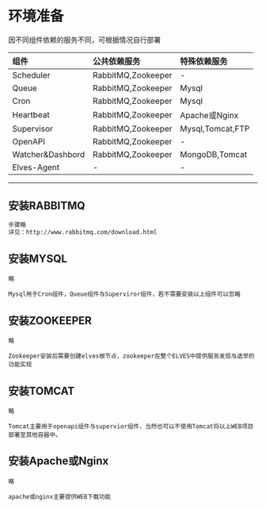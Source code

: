 # 环境准备

因不同组件依赖的服务不同，可根据情况自行部署

| **组件** | 公共依赖**服务** | 特殊依赖服务 |
| :--- | :--- | :--- |
| Scheduler | RabbitMQ,Zookeeper | - |
| Queue | RabbitMQ,Zookeeper | Mysql |
| Cron | RabbitMQ,Zookeeper | Mysql |
| Heartbeat | RabbitMQ,Zookeeper | Apache或Nginx |
| Supervisor | RabbitMQ,Zookeeper | Mysql,Tomcat,FTP |
| OpenAPI | RabbitMQ,Zookeeper | - |
| Watcher&Dashbord | RabbitMQ,Zookeeper | MongoDB,Tomcat |
| Elves-Agent | - | - |

---

## 安装RABBITMQ

```bash
步骤略
详见：http://www.rabbitmq.com/download.html
```

## 安装MYSQL

```
略

Mysql用于Cron组件，Queue组件与Superviror组件，若不需要安装以上组件可以忽略
```

## 安装ZOOKEEPER

```
略

Zookeeper安装后需要创建elves根节点，zookeeper在整个ELVES中提供服务发现与选举的功能实现
```

## 安装TOMCAT

```
略

Tomcat主要用于openapi组件与supervior组件，当然也可以不使用Tomcat将以上WEB项目部署至其他容器中。
```

## 安装Apache或Nginx

```
略

apache或nginx主要提供WEB下载功能
```



